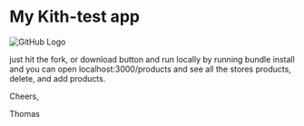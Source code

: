 # My Kith-test app
![GitHub Logo](/images/kith-test.png)

just hit the fork, or download button and run locally by running bundle install and 
you can open localhost:3000/products and see all the stores products, delete, and add products.

Cheers,

Thomas
